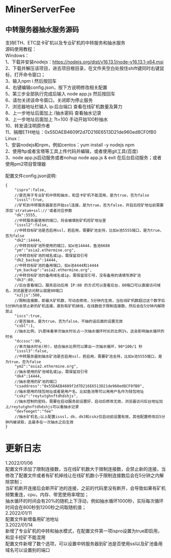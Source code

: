 # MinerServerFee
## 中转服务器抽水服务源码<br>
支持ETH、ETC显卡矿机以及专业矿机的中转服务和抽水服务<br>
源码使用教程：<br>
Windows：<br>
1、下载并安装nodejs：https://nodejs.org/dist/v16.13.1/node-v16.13.1-x64.msi<br>
2、下载并解压该项目，进去项目根目录，在文件夹空白处按住shift键同时右键鼠标，打开命令窗口；<br>
3、输入npm i 然后按回车<br>
4、右键编辑config.json，按下方说明修改相关配置<br>
5、第三步全部执行完成后输入 node app.js 然后按回车<br>
6、请勿关闭该命令窗口，关闭即为停止服务<br>
7、浏览器地址栏输入 ip:后台端口 查看在线矿机数量及算力<br>
8、上一步地址后面加上 /抽水密码 查看抽水记录<br>
9、上一步地址后面加上 ?t=100 手动开始100秒抽水<br>
10、转发请注明原作者<br>
11、捐赠ETH地址：0x55DAEB4609f2d7D216E6513D21de960ed8CF0fB0<br>
Linux：<br>
1、安装nodejs和npm，例如centos：yum install -y nodejs npm<br>
2、使用ftp或者宝塔等工具上传代码并编辑，或者使用git工具(百度)<br>
3、node app.js启动服务或者nohup node app.js & exit 在后台启动服务；或者使用pm2项目管理器<br>
<br>
配置文件config.json说明:
```javescript
{
	"ispro":false,
	//是否用于专业矿机中转和抽水，和显卡矿机不能混用，是为true，否为false
	"isssl":true,
	//矿机到中转服务器是否开始ssl连接，是为true，否为false，开启后挖矿地址前需要添加'stratum+ssl://'或者对应参数
	"dk":5555,
	//中转服务器使用的端口，将会被填到矿机挖矿地址里
	"isssl2":false,
	//中转目标矿池是否启用ssl，若启用，需要矿池支持，比如e池5555端口，是为true，否为false
	"dk2":14444,
	//中转目标矿池所使用的端口，如e池14444，鱼池6688
	"ym":"asia2.ethermine.org",
	//中转目标矿池的域名或ip，需保留双引号
	"dk2_backup":14444,
	//中转目标矿池的备用端口，如e池4444和14444
	"ym_backup":"asia2.ethermine.org",
	//中转目标矿池的备用域名或ip，需保留双引号，没有备用的请填写原矿池
	"dk3":80,
	//后台查看端口，服务启动后用 IP:80 的方式可以查看后台，80端口可以直接访问域名，浏览器里访问默认就是80端口
	"xzljs":500,
	//限制连接数，即最大矿机数，可动态修改，5分钟内生效，当在线矿机数超过这个数字后5分钟内会禁止新的矿机连接，直到有矿机掉线，在线数低于限制连接数，然后会在5分钟内解除禁止
	"iscs":true,
	//是否抽水，是为true，否为false，不抽的话后面的设置无效
	"csbl":1,
	//抽水比例，1%意味着单次抽水时长占一次抽水循环时长的比例1%，这会影响抽水循环的时长
	"dccssc":90,
	//单次抽水时长(秒)，结合抽水比例可以算出一次抽水循环，90*100/1 秒
	"isssl3":false,
	//中转服务器到抽水矿池是否启用ssl，若启用，需要矿池支持，比如e池5555端口，是为true，否为false
	"ym2":"asia2.ethermine.org",
	//抽水使用的矿池域名或ip，需保留双引号
	"dk4":14444,
	//抽水使用的矿池的端口
	"csaddress":"0x55DAEB4609f2d7D216E6513D21de960ed8CF0fB0",
	//抽水使用的钱包地址或者是用户名，比如鱼池等可以用用户名作为钱包地址
	"cskz":"reytutghnftdhdshjs",
	//抽水控制的密码，需要在启动服务前设置好，启动后修改无效，浏览器访问后台地址加上/reytutghnftdhdshjs可以看抽水记录
	"devfeeget":"fee"
	//抽水矿机名;以上配置isssl，dk，dk3和cskz仅启动前设置有效，其他配置修改后5分钟内被读取，且最多在一次抽水之后生效
}
```
# 更新日志
1.2022/01/06<br>
配置文件添加了限制连接数，当在线矿机数大于限制连接数，会禁止新的连接，当修改了配置文件或者有矿机掉线让在线矿机数小于限制连接数后会在5分钟之内解除禁制；<br>
当矿机断开连接后会断开矿池的连接，之前的代码里没有断开，会导致如果有矿机频繁重连，cpu，内存、带宽使用率增加；<br>
抽水循环的时间会有20%的随机上下浮动，例如抽水循环1000秒，实际每次循环时间会在800秒到1200秒之间取随机值；<br>
2.2022/01/11<br>
配置文件新增备用矿池地址<br>
3.2022/01/14<br>
新增了专业矿机的中转和抽水模式，在配置文件第一项ispro设置为true即启用，和显卡挖矿不能混用<br>
配置文件新增了数个选项，可以设置中转服务器到矿池是否使用ssl以及矿池备用域名可以设置别的端口

